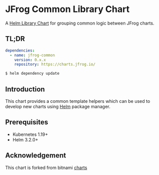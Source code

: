 # JFrog Common Library Chart

A [Helm Library Chart](https://helm.sh/docs/topics/library_charts/#helm) for grouping common logic between JFrog charts.

## TL;DR

```yaml
dependencies:
  - name: jfrog-common
    version: 0.x.x
    repository: https://charts.jfrog.io/
```

```bash
$ helm dependency update
```

## Introduction

This chart provides a common template helpers which can be used to develop new charts using [Helm](https://helm.sh) package manager.

## Prerequisites

- Kubernetes 1.19+
- Helm 3.2.0+

## Acknowledgement
 
This chart is forked from bitnami [charts](https://github.com/bitnami/charts/tree/main/bitnami/common)
 